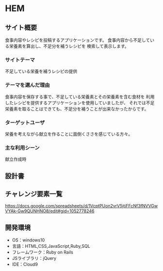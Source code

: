 # HEM

## サイト概要
食事内容やレシピを投稿するアプリケーションです。
食事内容から不足している栄養素を算出し、不足分を補うレシピを
検索して表示します。

### サイトテーマ
不足している栄養を補うレシピの提供

### テーマを選んだ理由
食事内容を保存する事で、不足している栄養素とその栄養素を含む食材を
利用したレシピを提供するアプリケーションを使用していましたが、
それでは不足栄養素を取ることはできても、不足分を補うことが出来なかったからです。

### ターゲットユーザ
栄養を考えながら献立を作ることに面倒くささを感じている方々。

### 主な利用シーン
献立作成時

## 設計書

## チャレンジ要素一覧
https://docs.google.com/spreadsheets/d/1VcptPUon2vrV5jtiFFcNf3fNVVGwVYAk-Gw9QUNHNO8/edit#gid=1052778246

## 開発環境
- OS：windows10
- 言語：HTML,CSS,JavaScript,Ruby,SQL
- フレームワーク：Ruby on Rails
- JSライブラリ：jQuery
- IDE：Cloud9
